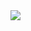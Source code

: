 <img align="center" src="https://github-readme-stats.vercel.app/api/<CARD_TYPE>/?username=T0myyde&theme=<THEME_NAME>" />
